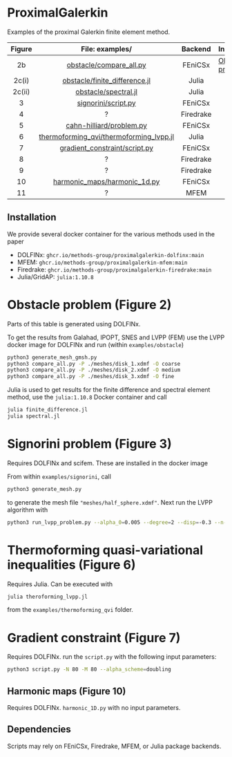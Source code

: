 # ProximalGalerkin

Examples of the proximal Galerkin finite element method.

| Figure |                                                                     File: examples/                                                                     |  Backend  | Instructions                  |
| :----: | :-----------------------------------------------------------------------------------------------------------------------------------------------------: | :-------: | ----------------------------- |
|   2b   |                 [obstacle/compare_all.py](https://github.com/METHODS-Group/ProximalGalerkin/blob/main/examples/obstacle/compare_all.py)                 |  FEniCSx  | [Obstacle problem](#obstacle) |
| 2c(i)  |           [obstacle/finite_difference.jl](https://github.com/METHODS-Group/ProximalGalerkin/blob/main/examples/obstacle/finite_difference.jl)           |   Julia   |                               |
| 2c(ii) |                    [obstacle/spectral.jl](https://github.com/METHODS-Group/ProximalGalerkin/blob/main/examples/obstacle/spectral.jl)                    |   Julia   |                               |
|   3    |                     [signorini/script.py](https://github.com/METHODS-Group/ProximalGalerkin/blob/main/examples/signorini/script.py)                     |  FEniCSx  |                               |
|   4    |                                                                            ?                                                                            | Firedrake |                               |
|   5    |                [cahn-hilliard/problem.py](https://github.com/METHODS-Group/ProximalGalerkin/blob/main/examples/cahn-hilliard/problem.py)                |  FEniCSx  |                               |
|   6    | [thermoforming_qvi/thermoforming_lvpp.jl](https://github.com/METHODS-Group/ProximalGalerkin/blob/main/examples/thermoforming_qvi/thermoforming_lvpp.jl) |   Julia   |                               |
|   7    |           [gradient_constraint/script.py](https://github.com/METHODS-Group/ProximalGalerkin/blob/main/examples/gradient_constraint/script.py)           |  FEniCSx  |                               |
|   8    |                                                                            ?                                                                            | Firedrake |                               |
|   9    |                                                                            ?                                                                            | Firedrake |                               |
|   10   |            [harmonic_maps/harmonic_1d.py](https://github.com/METHODS-Group/ProximalGalerkin/blob/main/examples/harmonic_maps/harmonic_1d.py)            |  FEniCSx  |                               |
|   11   |                                                                            ?                                                                            |   MFEM    |                               |

## Installation

We provide several docker container for the various methods used in the paper

- DOLFINx: `ghcr.io/methods-group/proximalgalerkin-dolfinx:main`
- MFEM: `ghcr.io/methods-group/proximalgalerkin-mfem:main`
- Firedrake: `ghcr.io/methods-group/proximalgalerkin-firedrake:main`
- Julia/GridAP: `julia:1.10.8`

<a name="obstacle"></a>

# Obstacle problem (Figure 2)

Parts of this table is generated using DOLFINx.

To get the results from Galahad, IPOPT, SNES and LVPP (FEM) use the LVPP docker image for DOLFINx and run (within `examples/obstacle`)

```bash
python3 generate_mesh_gmsh.py
python3 compare_all.py -P ./meshes/disk_1.xdmf -O coarse
python3 compare_all.py -P ./meshes/disk_2.xdmf -O medium
python3 compare_all.py -P ./meshes/disk_3.xdmf -O fine
```

Julia is used to get results for the finite difference and spectral element method, use the `julia:1.10.8` Docker container and call

```bash
julia finite_difference.jl
julia spectral.jl
```

# Signorini problem (Figure 3)

Requires DOLFINx and scifem. These are installed in the docker image

From within `examples/signorini`, call

```bash
python3 generate_mesh.py
```

to generate the mesh file `"meshes/half_sphere.xdmf"`.
Next run the LVPP algorithm with

```bash
python3 run_lvpp_problem.py --alpha_0=0.005 --degree=2 --disp=-0.3 --n-max-iterations=250 --alpha_scheme=doubling  --output output_lvpp file --filename=meshes/half_sphere.xdmf
```

# Thermoforming quasi-variational inequalities (Figure 6)

Requires Julia. Can be executed with

```bash
julia theroforming_lvpp.jl
```

from the `examples/thermoforming_qvi` folder.

# Gradient constraint (Figure 7)

Requires DOLFINx. run the `script.py` with the following input parameters:

```bash
python3 script.py -N 80 -M 80 --alpha_scheme=doubling
```

## Harmonic maps (Figure 10)

Requires DOLFINx. `harmonic_1D.py` with no input parameters.

## Dependencies

Scripts may rely on FEniCSx, Firedrake, MFEM, or Julia package backends.
